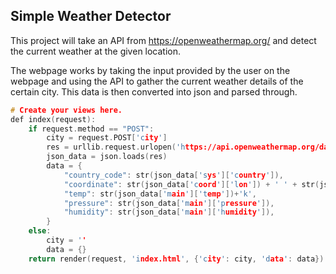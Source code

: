 ## Simple Weather Detector

This project will take an API from https://openweathermap.org/ and detect 
the current weather at the given location. 

The webpage works by taking the input provided by the user on the webpage
and using the API to gather the current weather details of the certain 
city. This data is then converted into json and parsed through.

```cpp
# Create your views here.
def index(request):
    if request.method == "POST":
        city = request.POST['city']
        res = urllib.request.urlopen('https://api.openweathermap.org/data/2.5/weather?q='+city+'&appid=c849b1942911275f098e8da1a4801098').read()
        json_data = json.loads(res)
        data = {
            "country_code": str(json_data['sys']['country']),
            "coordinate": str(json_data['coord']['lon']) + ' ' + str(json_data['coord']['lat']),
            "temp": str(json_data['main']['temp'])+'k',
            "pressure": str(json_data['main']['pressure']),
            "humidity": str(json_data['main']['humidity']),
        }
    else:
        city = ''
        data = {}
    return render(request, 'index.html', {'city': city, 'data': data})
```

## 


